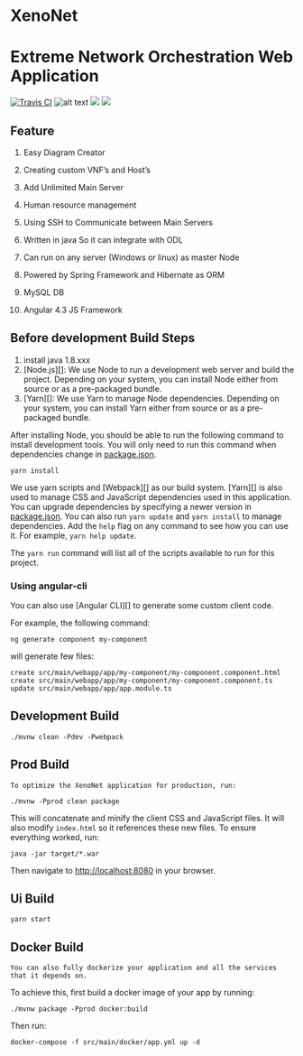 # XenoNet
# Extreme Network Orchestration Web Application
[![Travis CI](https://travis-ci.org/nephilimboy/XenoNet.svg?branch=master)](https://travis-ci.org/spotify/docker-maven-plugin/) 
![alt text](https://img.shields.io/badge/container-ready-green.svg)
[![](https://images.microbadger.com/badges/image/nephilimboy/xenonetapp.svg)](https://microbadger.com/images/nephilimboy/xenonetapp "Get your own image badge on microbadger.com")
[![](https://images.microbadger.com/badges/version/nephilimboy/xenonetapp.svg)](https://microbadger.com/images/nephilimboy/xenonetapp "Get your own version badge on microbadger.com")


## Feature

1. Easy Diagram Creator

2. Creating custom VNF’s and Host’s

3. Add Unlimited Main Server

4. Human resource management

5. Using SSH to Communicate between Main Servers

6. Written in java So it can integrate with ODL

7. Can run on any server (Windows or linux) as master Node

8. Powered by Spring Framework and Hibernate as ORM 

9. MySQL DB 

10. Angular 4.3 JS Framework

## Before development Build Steps
1. install java 1.8.xxx
2. [Node.js][]: We use Node to run a development web server and build the project.
   Depending on your system, you can install Node either from source or as a pre-packaged bundle.
3. [Yarn][]: We use Yarn to manage Node dependencies.
   Depending on your system, you can install Yarn either from source or as a pre-packaged bundle.

After installing Node, you should be able to run the following command to install development tools.
You will only need to run this command when dependencies change in [package.json](package.json).

    yarn install

We use yarn scripts and [Webpack][] as our build system.
[Yarn][] is also used to manage CSS and JavaScript dependencies used in this application. You can upgrade dependencies by
specifying a newer version in [package.json](package.json). You can also run `yarn update` and `yarn install` to manage dependencies.
Add the `help` flag on any command to see how you can use it. For example, `yarn help update`.

The `yarn run` command will list all of the scripts available to run for this project.

### Using angular-cli

You can also use [Angular CLI][] to generate some custom client code.

For example, the following command:

    ng generate component my-component

will generate few files:

    create src/main/webapp/app/my-component/my-component.component.html
    create src/main/webapp/app/my-component/my-component.component.ts
    update src/main/webapp/app/app.module.ts

## Development Build

	./mvnw clean -Pdev -Pwebpack

## Prod Build

	To optimize the XenoNet application for production, run:

    ./mvnw -Pprod clean package

This will concatenate and minify the client CSS and JavaScript files. It will also modify `index.html` so it references these new files.
To ensure everything worked, run:

    java -jar target/*.war

Then navigate to [http://localhost:8080](http://localhost:8080) in your browser.
	
## Ui Build

	yarn start


## Docker Build

	You can also fully dockerize your application and all the services that it depends on.
To achieve this, first build a docker image of your app by running:

    ./mvnw package -Pprod docker:build

Then run:

    docker-compose -f src/main/docker/app.yml up -d


